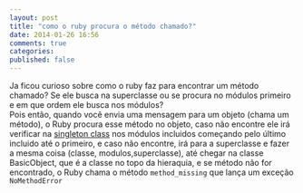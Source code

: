 ```yaml
---
layout: post
title: "como o ruby procura o método chamado?"
date: 2014-01-26 16:56
comments: true
categories: 
published: false
---
```

Ja ficou curioso sobre como o ruby faz para encontrar um método chamado? Se ele busca na superclasse ou se procura no módulos primeiro e em que ordem ele busca nos módulos?  
Pois então, quando você envia uma mensagem para um objeto (chama um método), o Ruby procura esse método no objeto, caso não encontre ele irá verificar na <a href="http://simplesideias.com.br/ruby-object-model-singleton-class" target="_blank">singleton class</a> nos módulos incluidos começando pelo último incluido até o primeiro, e caso não encontre, irá para a superclasse e fazer a mesma coisa (classe, modulos,superclasse), até chegar na classe BasicObject, que é a classe no topo da hieraquia, e se método não for encontrado, o Ruby chama o método `method_missing` que lança um exceção `NoMethodError`